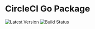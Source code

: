 # CircleCI Go Package

[![Latest Version](http://img.shields.io/github/release/mtchavez/circlecigo.svg?style=flat-square)](https://github.com/mtchavez/circlecigo/releases)
[![Build Status](https://travis-ci.org/mtchavez/circlecigo.svg?branch=master)](https://travis-ci.org/mtchavez/circlecigo)
